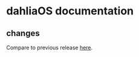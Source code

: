 # dahliaOS documentation

## changes

Compare to previous release [here](https://github.com/dahliaOS/documentation/compare/v220307...v220314).
